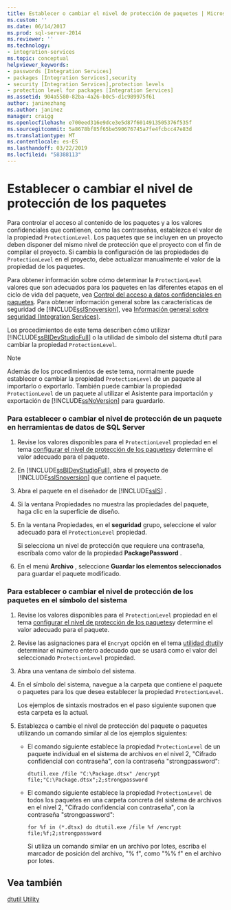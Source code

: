 ```yaml
---
title: Establecer o cambiar el nivel de protección de paquetes | Microsoft Docs
ms.custom: ''
ms.date: 06/14/2017
ms.prod: sql-server-2014
ms.reviewer: ''
ms.technology:
- integration-services
ms.topic: conceptual
helpviewer_keywords:
- passwords [Integration Services]
- packages [Integration Services],security
- security [Integration Services],protection levels
- protection level for packages [Integration Services]
ms.assetid: 904a5580-82ba-4a26-b0c5-d1c989975f61
author: janinezhang
ms.author: janinez
manager: craigg
ms.openlocfilehash: e700eed316e9dce3e5d87f6014913505376f535f
ms.sourcegitcommit: 5a8678bf85f65be590676745a7fe4fcbcc47e83d
ms.translationtype: MT
ms.contentlocale: es-ES
ms.lasthandoff: 03/22/2019
ms.locfileid: "58388113"
---
```

# <a name="set-or-change-the-protection-level-of-packages"></a>Establecer o cambiar el nivel de protección de los paquetes
  Para controlar el acceso al contenido de los paquetes y a los valores confidenciales que contienen, como las contraseñas, establezca el valor de la propiedad `ProtectionLevel`. Los paquetes que se incluyen en un proyecto deben disponer del mismo nivel de protección que el proyecto con el fin de compilar el proyecto. Si cambia la configuración de las propiedades de `ProtectionLevel` en el proyecto, debe actualizar manualmente el valor de la propiedad de los paquetes.  
  
 Para obtener información sobre cómo determinar la `ProtectionLevel` valores que son adecuados para los paquetes en las diferentes etapas en el ciclo de vida del paquete, vea [Control del acceso a datos confidenciales en paquetes](security/access-control-for-sensitive-data-in-packages.md). Para obtener información general sobre las características de seguridad de [!INCLUDE[ssISnoversion](../includes/ssisnoversion-md.md)], vea [Información general sobre seguridad &#40;Integration Services&#41;](security/security-overview-integration-services.md).  
  
 Los procedimientos de este tema describen cómo utilizar [!INCLUDE[ssBIDevStudioFull](../includes/ssbidevstudiofull-md.md)] o la utilidad de símbolo del sistema dtutil para cambiar la propiedad `ProtectionLevel`.  
  
> [!NOTE]  
>  Además de los procedimientos de este tema, normalmente puede establecer o cambiar la propiedad `ProtectionLevel` de un paquete al importarlo o exportarlo. También puede cambiar la propiedad `ProtectionLevel` de un paquete al utilizar el Asistente para importación y exportación de [!INCLUDE[ssNoVersion](../includes/ssnoversion-md.md)] para guardarlo.  
  
### <a name="to-set-or-change-the-protection-level-of-a-package-in-sql-server-data-tools"></a>Para establecer o cambiar el nivel de protección de un paquete en herramientas de datos de SQL Server  
  
1.  Revise los valores disponibles para el `ProtectionLevel` propiedad en el tema [configurar el nivel de protección de los paquetes](security/access-control-for-sensitive-data-in-packages.md)y determine el valor adecuado para el paquete.  
  
2.  En [!INCLUDE[ssBIDevStudioFull](../includes/ssbidevstudiofull-md.md)], abra el proyecto de [!INCLUDE[ssISnoversion](../includes/ssisnoversion-md.md)] que contiene el paquete.  
  
3.  Abra el paquete en el diseñador de [!INCLUDE[ssIS](../includes/ssis-md.md)] .  
  
4.  Si la ventana Propiedades no muestra las propiedades del paquete, haga clic en la superficie de diseño.  
  
5.  En la ventana Propiedades, en el **seguridad** grupo, seleccione el valor adecuado para el `ProtectionLevel` propiedad.  
  
     Si selecciona un nivel de protección que requiere una contraseña, escríbala como valor de la propiedad **PackagePassword** .  
  
6.  En el menú **Archivo** , seleccione **Guardar los elementos seleccionados** para guardar el paquete modificado.  
  
### <a name="to-set-or-change-the-protection-level-of-packages-at-the-command-prompt"></a>Para establecer o cambiar el nivel de protección de los paquetes en el símbolo del sistema  
  
1.  Revise los valores disponibles para el `ProtectionLevel` propiedad en el tema [configurar el nivel de protección de los paquetes](security/access-control-for-sensitive-data-in-packages.md)y determine el valor adecuado para el paquete.  
  
2.  Revise las asignaciones para el `Encrypt` opción en el tema [utilidad dtutil](dtutil-utility.md)y determinar el número entero adecuado que se usará como el valor del seleccionado `ProtectionLevel` propiedad.  
  
3.  Abra una ventana de símbolo del sistema.  
  
4.  En el símbolo del sistema, navegue a la carpeta que contiene el paquete o paquetes para los que desea establecer la propiedad `ProtectionLevel`.  
  
     Los ejemplos de sintaxis mostrados en el paso siguiente suponen que esta carpeta es la actual.  
  
5.  Establezca o cambie el nivel de protección del paquete o paquetes utilizando un comando similar al de los ejemplos siguientes:  
  
    -   El comando siguiente establece la propiedad `ProtectionLevel` de un paquete individual en el sistema de archivos en el nivel 2, "Cifrado confidencial con contraseña", con la contraseña "strongpassword":  
  
         `dtutil.exe /file "C:\Package.dtsx" /encrypt file;"C:\Package.dtsx";2;strongpassword`  
  
    -   El comando siguiente establece la propiedad `ProtectionLevel` de todos los paquetes en una carpeta concreta del sistema de archivos en el nivel 2, "Cifrado confidencial con contraseña", con la contraseña "strongpassword":  
  
         `for %f in (*.dtsx) do dtutil.exe /file %f /encrypt file;%f;2;strongpassword`  
  
         Si utiliza un comando similar en un archivo por lotes, escriba el marcador de posición del archivo, "% f", como "%% f" en el archivo por lotes.  
  
## <a name="see-also"></a>Vea también  
 [dtutil Utility](dtutil-utility.md)  
  
  
